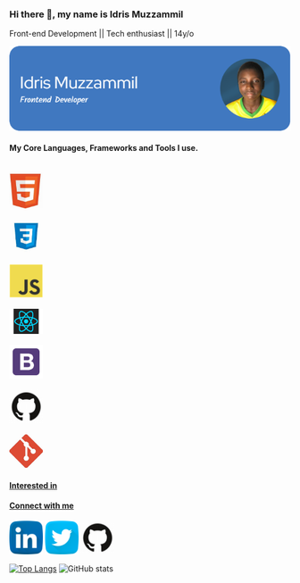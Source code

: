 ### Hi there 👋, my name is Idris Muzzammil

Front-end Development || Tech enthusiast || 14y/o

![](/images/github-header-image.png)

 #### My Core Languages, Frameworks and Tools I use.
<code>
<a href="https://html.com/"><img src="images/html.jpg" width="60" title="HTML" /></a>
</code>

<code>
<a href="https://css-tricks.com/"><img src="images/css.jpg" width="60" title="CSS" /></a>
</code>

<code>
<a href="https://www.javascript.com/"><img src="images/javascript.png" width="60" title="JavaScript" /></a>
</code>

<code>
<a href="https://reactjs.org/"><img src="images/react.png" width="60" title="React" /></a>
</code>

<code>
<a href="https://getbootstrap.com/"><img src="images/B.png" width="60" title="Bootstrap" /></a>
</code>

<code>
<a href="github.com"><img src="images/github.jpg" width="60" title="GitHub" /></a>
</code>

<code>
<a href="https://git-scm.com/"><img src="images/git.jpg" width="60" title="Git" />
</code>

#### Interested in

#### Connect with me 
<a href="https://www.linkedin.com/in/muzzammil-idris-2b80b6244/"><img src="images/linkedin.png" width="60" /></a>
<a href="https://twitter.com/IdrisMuzzammil"><img src="images/twitter.png" width="60" /></a>
<a href="https://github.com/Muzzammmill"><img src="images/github.jpg" width="60" /></a>

[![Top Langs](https://github-readme-stats.vercel.app/api/top-langs/?username=Muzzammmill&layout=compact)](https://github.com/anuraghazra/github-readme-stats)
![GitHub stats](https://github-readme-stats.vercel.app/api?username=Muzzammmill&show_icons=true)  